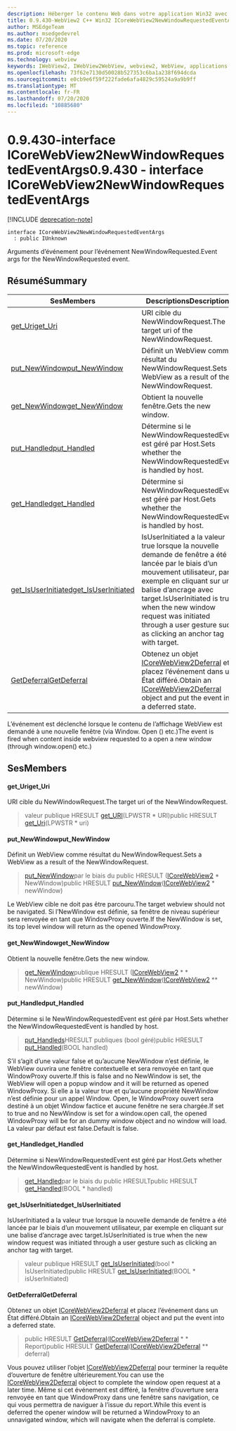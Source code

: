 ```yaml
---
description: Héberger le contenu Web dans votre application Win32 avec le contrôle Microsoft Edge WebView2
title: 0.9.430-WebView2 C++ Win32 ICoreWebView2NewWindowRequestedEventArgs
author: MSEdgeTeam
ms.author: msedgedevrel
ms.date: 07/20/2020
ms.topic: reference
ms.prod: microsoft-edge
ms.technology: webview
keywords: IWebView2, IWebView2WebView, webview2, WebView, applications Win32, Win32, Edge, ICoreWebView2, ICoreWebView2Host, contrôle de navigateur, html Edge
ms.openlocfilehash: 73f62e7130d50028b527353c6ba1a238f694dcda
ms.sourcegitcommit: e0cb9e6f59f222fade6afa4829c59524a9a9b9ff
ms.translationtype: MT
ms.contentlocale: fr-FR
ms.lasthandoff: 07/20/2020
ms.locfileid: "10885680"
---
```

# <span data-ttu-id="77307-104">0.9.430-interface ICoreWebView2NewWindowRequestedEventArgs</span><span class="sxs-lookup"><span data-stu-id="77307-104">0.9.430 - interface ICoreWebView2NewWindowRequestedEventArgs</span></span> 

[!INCLUDE [deprecation-note](../../includes/deprecation-note.md)]

```
interface ICoreWebView2NewWindowRequestedEventArgs
  : public IUnknown
```

<span data-ttu-id="77307-105">Arguments d’événement pour l’événement NewWindowRequested.</span><span class="sxs-lookup"><span data-stu-id="77307-105">Event args for the NewWindowRequested event.</span></span>

## <span data-ttu-id="77307-106">Résumé</span><span class="sxs-lookup"><span data-stu-id="77307-106">Summary</span></span>

 <span data-ttu-id="77307-107">Ses</span><span class="sxs-lookup"><span data-stu-id="77307-107">Members</span></span>                        | <span data-ttu-id="77307-108">Descriptions</span><span class="sxs-lookup"><span data-stu-id="77307-108">Descriptions</span></span>
--------------------------------|---------------------------------------------
[<span data-ttu-id="77307-109">get_Uri</span><span class="sxs-lookup"><span data-stu-id="77307-109">get_Uri</span></span>](#get_uri) | <span data-ttu-id="77307-110">URI cible du NewWindowRequest.</span><span class="sxs-lookup"><span data-stu-id="77307-110">The target uri of the NewWindowRequest.</span></span>
[<span data-ttu-id="77307-111">put_NewWindow</span><span class="sxs-lookup"><span data-stu-id="77307-111">put_NewWindow</span></span>](#put_newwindow) | <span data-ttu-id="77307-112">Définit un WebView comme résultat du NewWindowRequest.</span><span class="sxs-lookup"><span data-stu-id="77307-112">Sets a WebView as a result of the NewWindowRequest.</span></span>
[<span data-ttu-id="77307-113">get_NewWindow</span><span class="sxs-lookup"><span data-stu-id="77307-113">get_NewWindow</span></span>](#get_newwindow) | <span data-ttu-id="77307-114">Obtient la nouvelle fenêtre.</span><span class="sxs-lookup"><span data-stu-id="77307-114">Gets the new window.</span></span>
[<span data-ttu-id="77307-115">put_Handled</span><span class="sxs-lookup"><span data-stu-id="77307-115">put_Handled</span></span>](#put_handled) | <span data-ttu-id="77307-116">Détermine si le NewWindowRequestedEvent est géré par Host.</span><span class="sxs-lookup"><span data-stu-id="77307-116">Sets whether the NewWindowRequestedEvent is handled by host.</span></span>
[<span data-ttu-id="77307-117">get_Handled</span><span class="sxs-lookup"><span data-stu-id="77307-117">get_Handled</span></span>](#get_handled) | <span data-ttu-id="77307-118">Détermine si NewWindowRequestedEvent est géré par Host.</span><span class="sxs-lookup"><span data-stu-id="77307-118">Gets whether the NewWindowRequestedEvent is handled by host.</span></span>
[<span data-ttu-id="77307-119">get_IsUserInitiated</span><span class="sxs-lookup"><span data-stu-id="77307-119">get_IsUserInitiated</span></span>](#get_isuserinitiated) | <span data-ttu-id="77307-120">IsUserInitiated a la valeur true lorsque la nouvelle demande de fenêtre a été lancée par le biais d’un mouvement utilisateur, par exemple en cliquant sur une balise d’ancrage avec target.</span><span class="sxs-lookup"><span data-stu-id="77307-120">IsUserInitiated is true when the new window request was initiated through a user gesture such as clicking an anchor tag with target.</span></span>
[<span data-ttu-id="77307-121">GetDeferral</span><span class="sxs-lookup"><span data-stu-id="77307-121">GetDeferral</span></span>](#getdeferral) | <span data-ttu-id="77307-122">Obtenez un objet [ICoreWebView2Deferral](ICoreWebView2Deferral.md) et placez l’événement dans un État différé.</span><span class="sxs-lookup"><span data-stu-id="77307-122">Obtain an [ICoreWebView2Deferral](ICoreWebView2Deferral.md) object and put the event into a deferred state.</span></span>

<span data-ttu-id="77307-123">L’événement est déclenché lorsque le contenu de l’affichage WebView est demandé à une nouvelle fenêtre (via Window. Open () etc.)</span><span class="sxs-lookup"><span data-stu-id="77307-123">The event is fired when content inside webview requested to a open a new window (through window.open() etc.)</span></span>

## <span data-ttu-id="77307-124">Ses</span><span class="sxs-lookup"><span data-stu-id="77307-124">Members</span></span>

#### <span data-ttu-id="77307-125">get_Uri</span><span class="sxs-lookup"><span data-stu-id="77307-125">get_Uri</span></span> 

<span data-ttu-id="77307-126">URI cible du NewWindowRequest.</span><span class="sxs-lookup"><span data-stu-id="77307-126">The target uri of the NewWindowRequest.</span></span>

> <span data-ttu-id="77307-127">valeur publique HRESULT [get_URI](#get_uri)(LPWSTR \* URI)</span><span class="sxs-lookup"><span data-stu-id="77307-127">public HRESULT [get_Uri](#get_uri)(LPWSTR \* uri)</span></span>

#### <span data-ttu-id="77307-128">put_NewWindow</span><span class="sxs-lookup"><span data-stu-id="77307-128">put_NewWindow</span></span> 

<span data-ttu-id="77307-129">Définit un WebView comme résultat du NewWindowRequest.</span><span class="sxs-lookup"><span data-stu-id="77307-129">Sets a WebView as a result of the NewWindowRequest.</span></span>

> <span data-ttu-id="77307-130">[put_NewWindow](#put_newwindow)par le biais du public HRESULT ([ICoreWebView2](ICoreWebView2.md) \* NewWindow)</span><span class="sxs-lookup"><span data-stu-id="77307-130">public HRESULT [put_NewWindow](#put_newwindow)([ICoreWebView2](ICoreWebView2.md) \* newWindow)</span></span>

<span data-ttu-id="77307-131">Le WebView cible ne doit pas être parcouru.</span><span class="sxs-lookup"><span data-stu-id="77307-131">The target webview should not be navigated.</span></span> <span data-ttu-id="77307-132">Si l’NewWindow est définie, sa fenêtre de niveau supérieur sera renvoyée en tant que WindowProxy ouverte.</span><span class="sxs-lookup"><span data-stu-id="77307-132">If the NewWindow is set, its top level window will return as the opened WindowProxy.</span></span>

#### <span data-ttu-id="77307-133">get_NewWindow</span><span class="sxs-lookup"><span data-stu-id="77307-133">get_NewWindow</span></span> 

<span data-ttu-id="77307-134">Obtient la nouvelle fenêtre.</span><span class="sxs-lookup"><span data-stu-id="77307-134">Gets the new window.</span></span>

> <span data-ttu-id="77307-135">[get_NewWindow](#get_newwindow)publique HRESULT ([ICoreWebView2](ICoreWebView2.md) \* \* NewWindow)</span><span class="sxs-lookup"><span data-stu-id="77307-135">public HRESULT [get_NewWindow](#get_newwindow)([ICoreWebView2](ICoreWebView2.md) \*\* newWindow)</span></span>

#### <span data-ttu-id="77307-136">put_Handled</span><span class="sxs-lookup"><span data-stu-id="77307-136">put_Handled</span></span> 

<span data-ttu-id="77307-137">Détermine si le NewWindowRequestedEvent est géré par Host.</span><span class="sxs-lookup"><span data-stu-id="77307-137">Sets whether the NewWindowRequestedEvent is handled by host.</span></span>

> <span data-ttu-id="77307-138">[put_Handleds](#put_handled)HRESULT publiques (bool géré)</span><span class="sxs-lookup"><span data-stu-id="77307-138">public HRESULT [put_Handled](#put_handled)(BOOL handled)</span></span>

<span data-ttu-id="77307-139">S’il s’agit d’une valeur false et qu’aucune NewWindow n’est définie, le WebView ouvrira une fenêtre contextuelle et sera renvoyée en tant que WindowProxy ouverte.</span><span class="sxs-lookup"><span data-stu-id="77307-139">If this is false and no NewWindow is set, the WebView will open a popup window and it will be returned as opened WindowProxy.</span></span> <span data-ttu-id="77307-140">Si elle a la valeur true et qu’aucune propriété NewWindow n’est définie pour un appel Window. Open, le WindowProxy ouvert sera destiné à un objet Window factice et aucune fenêtre ne sera chargée.</span><span class="sxs-lookup"><span data-stu-id="77307-140">If set to true and no NewWindow is set for a window.open call, the opened WindowProxy will be for an dummy window object and no window will load.</span></span> <span data-ttu-id="77307-141">La valeur par défaut est false.</span><span class="sxs-lookup"><span data-stu-id="77307-141">Default is false.</span></span>

#### <span data-ttu-id="77307-142">get_Handled</span><span class="sxs-lookup"><span data-stu-id="77307-142">get_Handled</span></span> 

<span data-ttu-id="77307-143">Détermine si NewWindowRequestedEvent est géré par Host.</span><span class="sxs-lookup"><span data-stu-id="77307-143">Gets whether the NewWindowRequestedEvent is handled by host.</span></span>

> <span data-ttu-id="77307-144">[get_Handled](#get_handled)par le biais du public HRESULT</span><span class="sxs-lookup"><span data-stu-id="77307-144">public HRESULT [get_Handled](#get_handled)(BOOL \* handled)</span></span>

#### <span data-ttu-id="77307-145">get_IsUserInitiated</span><span class="sxs-lookup"><span data-stu-id="77307-145">get_IsUserInitiated</span></span> 

<span data-ttu-id="77307-146">IsUserInitiated a la valeur true lorsque la nouvelle demande de fenêtre a été lancée par le biais d’un mouvement utilisateur, par exemple en cliquant sur une balise d’ancrage avec target.</span><span class="sxs-lookup"><span data-stu-id="77307-146">IsUserInitiated is true when the new window request was initiated through a user gesture such as clicking an anchor tag with target.</span></span>

> <span data-ttu-id="77307-147">valeur publique HRESULT [get_IsUserInitiated](#get_isuserinitiated)(bool \* IsUserInitiated)</span><span class="sxs-lookup"><span data-stu-id="77307-147">public HRESULT [get_IsUserInitiated](#get_isuserinitiated)(BOOL \* isUserInitiated)</span></span>

#### <span data-ttu-id="77307-148">GetDeferral</span><span class="sxs-lookup"><span data-stu-id="77307-148">GetDeferral</span></span> 

<span data-ttu-id="77307-149">Obtenez un objet [ICoreWebView2Deferral](ICoreWebView2Deferral.md) et placez l’événement dans un État différé.</span><span class="sxs-lookup"><span data-stu-id="77307-149">Obtain an [ICoreWebView2Deferral](ICoreWebView2Deferral.md) object and put the event into a deferred state.</span></span>

> <span data-ttu-id="77307-150">public HRESULT [GetDeferral](#getdeferral)([ICoreWebView2Deferral](ICoreWebView2Deferral.md) \* \* Report)</span><span class="sxs-lookup"><span data-stu-id="77307-150">public HRESULT [GetDeferral](#getdeferral)([ICoreWebView2Deferral](ICoreWebView2Deferral.md) \*\* deferral)</span></span>

<span data-ttu-id="77307-151">Vous pouvez utiliser l’objet [ICoreWebView2Deferral](ICoreWebView2Deferral.md) pour terminer la requête d’ouverture de fenêtre ultérieurement.</span><span class="sxs-lookup"><span data-stu-id="77307-151">You can use the [ICoreWebView2Deferral](ICoreWebView2Deferral.md) object to complete the window open request at a later time.</span></span> <span data-ttu-id="77307-152">Même si cet événement est différé, la fenêtre d’ouverture sera renvoyée en tant que WindowProxy dans une fenêtre sans navigation, ce qui vous permettra de naviguer à l’issue du report.</span><span class="sxs-lookup"><span data-stu-id="77307-152">While this event is deferred the opener window will be returned a WindowProxy to an unnavigated window, which will navigate when the deferral is complete.</span></span>

